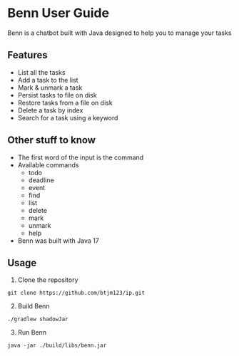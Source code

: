 # Benn User Guide

Benn is a chatbot built with Java designed to help you to manage your tasks

## Features
- List all the tasks
- Add a task to the list
- Mark & unmark a task
- Persist tasks to file on disk
- Restore tasks from a file on disk
- Delete a task by index
- Search for a task using a keyword


## Other stuff to know
- The first word of the input is the command
- Available commands
    - todo
    - deadline
    - event
    - find
    - list
    - delete
    - mark
    - unmark
    - help
- Benn was built with Java 17

## Usage

1. Clone the repository

```
git clone https://github.com/btjm123/ip.git
```

2. Build Benn

```
./gradlew shadowJar
```

3. Run Benn

```
java -jar ./build/libs/benn.jar
```
